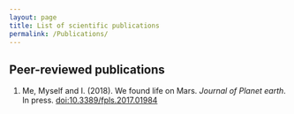 ```yaml
---
layout: page
title: List of scientific publications
permalink: /Publications/
---
```


## Peer-reviewed publications
1. Me, Myself and I. (2018). We found life on Mars. *Journal of Planet earth*. In press. [doi:10.3389/fpls.2017.01984](doi:10.3389/fpls.2017.01984)
